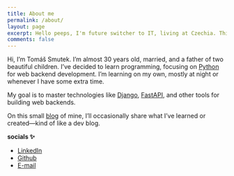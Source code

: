 ```yaml
---
title: About me
permalink: /about/
layout: page
excerpt: Hello peeps, I'm future switcher to IT, living at Czechia. This blog for documentation about my programming journey, running on jekyll, hosting on github pages and using klisé theme.
comments: false
---
```


Hi, I’m Tomáš Smutek. I’m almost 30 years old, married, and a father of two beautiful children. I’ve decided to learn programming, focusing on [Python](https://www.python.org/) for web backend development. I’m learning on my own, mostly at night or whenever I have some extra time.

My goal is to master technologies like [Django](https://www.djangoproject.com/), [FastAPI](https://fastapi.tiangolo.com/), and other tools for building web backends.

On this small [blog](https://smtk.cz/archive/) of mine, I’ll occasionally share what I’ve learned or created—kind of like a dev blog.

**socials ✨**

- [LinkedIn](https://www.linkedin.com/in/heysmtk/)
- [Github](https://github.com/heysmtk)
- [E-mail](mailto:smtktom@gmail.com)
